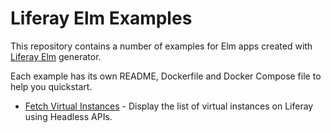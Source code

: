 # Liferay Elm Examples

This repository contains a number of examples for Elm apps created with [Liferay Elm](https://github.com/lgdd/generator-liferay-elm) generator.

Each example has its own README, Dockerfile and Docker Compose file to help you quickstart.

- [Fetch Virtual Instances](fetch-virtual-instances) - Display the list of virtual instances on Liferay using Headless APIs.
